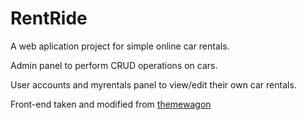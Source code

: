 # RentRide
A web aplication project for simple online car rentals.

Admin panel to perform CRUD operations on cars.

User accounts and myrentals panel to view/edit their own car rentals.

Front-end taken and modified from [themewagon](https://themewagon.com/themes/free-bootstrap-4-html5-car-rental-website-template-carbook/)
